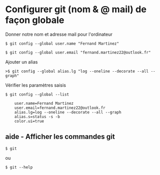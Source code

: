 # Configurer git (nom & @ mail) de façon globale

Donner notre nom et adresse mail pour l'ordinateur

    $ git config --global user.name "Fernand Martinez"
    
    $ git config --global user.email "fernand.martinez22@outlook.fr"

Ajouter un alias

    >$ git config --global alias.lg "log --oneline --decorate --all --graph"


Vérifier les paramètres saisis

    $ git config --global --list

        user.name=Fernand Martinez
        user.email=fernand.martinez22@outlook.fr
        alias.lg=log --oneline --decorate --all --graph
        alias.s=status -s -b
        color.ui=true

## aide - Afficher les commandes git

    $ git

ou 
    
    $ git --help    